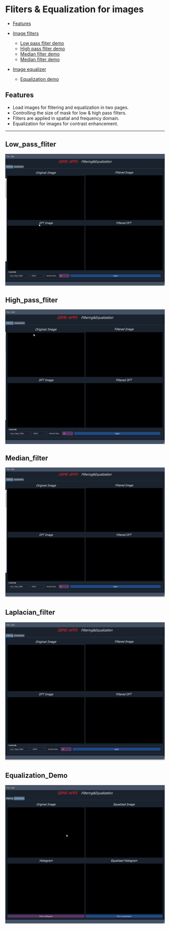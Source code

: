 # Fliters & Equalization for images
  - [Features](#features)

- [Image fliters](#image-fliters-Histogram-Equalization)
    - [Low pass fliter demo](#Low_pass_fliter)
    - [High pass fliter demo](#High_pass_fliter)
    - [Median filter demo](#Median_filter)
    - [Median filter demo](#laplacian_filter)
- [Image equalizer](#image-fliters-Histogram-Equalization) 
  - [Equalization demo](#Equalization_Demo)

## Features
- Load images for flitering and equalization in two pages.
- Controlling the size of mask for low & high pass filters.
- Fliters are applied in spatial and frequency domain.
- Equalization for images for contrast enhancement.

------
## Low_pass_fliter
![Composer](docs/low_pass.gif)

## High_pass_fliter 
![Sampler](docs/high_pass.gif)

## Median_filter
![Sampler](docs/median.gif)

## Laplacian_filter
![Sampler](docs/laplacian.gif)

## Equalization_Demo
![Sampler](docs/equalizer.gif)




